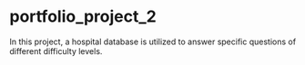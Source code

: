 # portfolio_project_2
In this project, a hospital database is utilized to answer specific questions of different difficulty levels.
